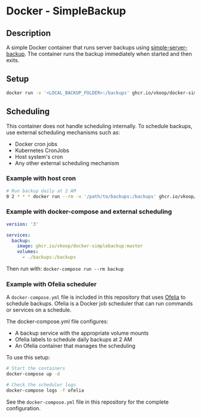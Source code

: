 # Docker - SimpleBackup

## Description

A simple Docker container that runs server backups using [simple-server-backup](https://github.com/vkoop/simple-server-backup). The container runs the backup immediately when started and then exits.

## Setup

```bash
docker run -v '<LOCAL_BACKUP_FOLDER>:/backups' ghcr.io/vkoop/docker-simplebackup:master
```

## Scheduling

This container does not handle scheduling internally. To schedule backups, use external scheduling mechanisms such as:

- Docker cron jobs
- Kubernetes CronJobs
- Host system's cron
- Any other external scheduling mechanism

### Example with host cron

```bash
# Run backup daily at 2 AM
0 2 * * * docker run --rm -v '/path/to/backups:/backups' ghcr.io/vkoop/docker-simplebackup:master
```

### Example with docker-compose and external scheduling

```yaml
version: '3'

services:
  backup:
    image: ghcr.io/vkoop/docker-simplebackup:master
    volumes:
      - ./backups:/backups
```

Then run with: `docker-compose run --rm backup`

### Example with Ofelia scheduler

A `docker-compose.yml` file is included in this repository that uses [Ofelia](https://github.com/mcuadros/ofelia) to schedule backups. Ofelia is a Docker job scheduler that can run commands or services on a schedule.

The docker-compose.yml file configures:

- A backup service with the appropriate volume mounts
- Ofelia labels to schedule daily backups at 2 AM
- An Ofelia container that manages the scheduling

To use this setup:

```bash
# Start the containers
docker-compose up -d

# Check the scheduler logs
docker-compose logs -f ofelia
```

See the `docker-compose.yml` file in this repository for the complete configuration.
